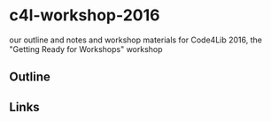 # c4l-workshop-2016
our outline and notes and workshop materials for Code4Lib 2016, the "Getting Ready for Workshops" workshop

## Outline

## Links
